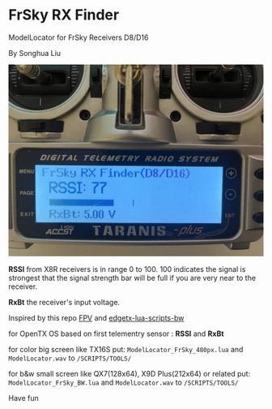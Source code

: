 # FrSky RX Finder

ModelLocator for FrSky Receivers D8/D16

By Songhua Liu

![image](static/photo_2025-09-19_21-15-44.jpg)

**RSSI** from X8R receivers is in range 0 to 100. 100 indicates the signal is strongest that the signal strength bar will be full if you are very near to the receiver.

**RxBt** the receiver's input voltage.

Inspired by this repo [FPV](https://github.com/FelixShk/FPV/) and [edgetx-lua-scripts-bw](https://github.com/iamsunilchahal/edgetx-lua-scripts-bw)

for OpenTX OS
based on first telementry sensor : **RSSI** and **RxBt**

for color big screen like TX16S
  put:
  `ModelLocator_FrSky_480px.lua` and `ModelLocator.wav`
  to `/SCRIPTS/TOOLS/`

for b&w small screen like QX7(128x64), X9D Plus(212x64) or related
  put:
  `ModelLocator_FrSky_BW.lua` and `ModelLocator.wav`
  to `/SCRIPTS/TOOLS/`

Have fun
